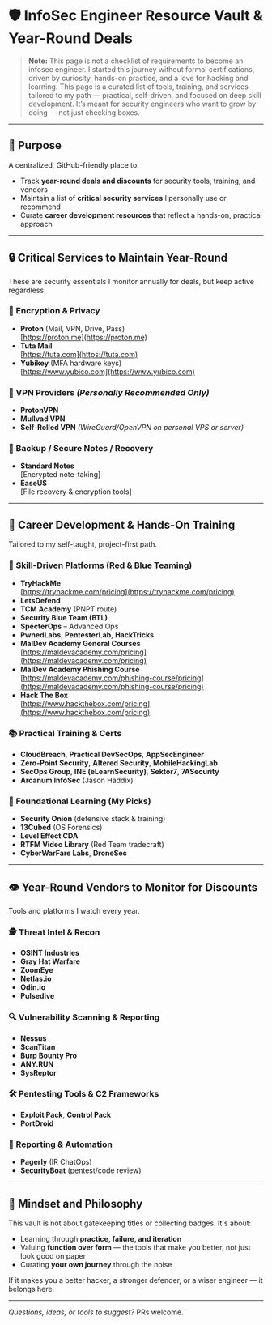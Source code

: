 # 🛡️ InfoSec Engineer Resource Vault & Year-Round Deals

> **Note:** This page is not a checklist of requirements to become an infosec engineer. I started this journey without formal certifications, driven by curiosity, hands-on practice, and a love for hacking and learning. This page is a curated list of tools, training, and services tailored to my path — practical, self-driven, and focused on deep skill development. It’s meant for security engineers who want to grow by doing — not just checking boxes.

---

## 🎯 Purpose
A centralized, GitHub-friendly place to:
- Track **year-round deals and discounts** for security tools, training, and vendors
- Maintain a list of **critical security services** I personally use or recommend
- Curate **career development resources** that reflect a hands-on, practical approach


---

## 🔒 Critical Services to Maintain Year-Round
These are security essentials I monitor annually for deals, but keep active regardless.

### 🧩 Encryption & Privacy
- **Proton** (Mail, VPN, Drive, Pass)  
  [https://proton.me](https://proton.me)
- **Tuta Mail**  
  [https://tuta.com](https://tuta.com)
- **Yubikey** (MFA hardware keys)  
  [https://www.yubico.com](https://www.yubico.com)

### 🔐 VPN Providers *(Personally Recommended Only)*
- **ProtonVPN**  
- **Mullvad VPN**  
- **Self-Rolled VPN** *(WireGuard/OpenVPN on personal VPS or server)*

### 🔁 Backup / Secure Notes / Recovery
- **Standard Notes**  
  [Encrypted note-taking]
- **EaseUS**  
  [File recovery & encryption tools]

---

## 💼 Career Development & Hands-On Training
Tailored to my self-taught, project-first path.

### 🔨 Skill-Driven Platforms (Red & Blue Teaming)
- **TryHackMe**  
  [https://tryhackme.com/pricing](https://tryhackme.com/pricing)
- **LetsDefend**
- **TCM Academy** (PNPT route)
- **Security Blue Team (BTL)**
- **SpecterOps** – Advanced Ops
- **PwnedLabs**, **PentesterLab**, **HackTricks**
- **MalDev Academy General Courses**  
  [https://maldevacademy.com/pricing](https://maldevacademy.com/pricing)
- **MalDev Academy Phishing Course**  
  [https://maldevacademy.com/phishing-course/pricing](https://maldevacademy.com/phishing-course/pricing)
- **Hack The Box**  
  [https://www.hackthebox.com/pricing](https://www.hackthebox.com/pricing)



### 📚 Practical Training & Certs
- **CloudBreach**, **Practical DevSecOps**, **AppSecEngineer**
- **Zero-Point Security**, **Altered Security**, **MobileHackingLab**
- **SecOps Group**, **INE (eLearnSecurity)**, **Sektor7**, **7ASecurity**
- **Arcanum InfoSec** (Jason Haddix)

### 🧠 Foundational Learning (My Picks)
- **Security Onion** (defensive stack & training)
- **13Cubed** (OS Forensics)
- **Level Effect CDA**
- **RTFM Video Library** (Red Team tradecraft)
- **CyberWarFare Labs**, **DroneSec**

---

## 👁️ Year-Round Vendors to Monitor for Discounts
Tools and platforms I watch every year.

### 🕵️ Threat Intel & Recon
- **OSINT Industries**
- **Gray Hat Warfare**
- **ZoomEye**
- **Netlas.io**
- **Odin.io**
- **Pulsedive**

### 🔍 Vulnerability Scanning & Reporting
- **Nessus**
- **ScanTitan**
- **Burp Bounty Pro**
- **ANY.RUN**
- **SysReptor**

### 🛠️ Pentesting Tools & C2 Frameworks
- **Exploit Pack**, **Control Pack**
- **PortDroid**

### 📜 Reporting & Automation
- **Pagerly** (IR ChatOps)
- **SecurityBoat** (pentest/code review)

---

## 🧠 Mindset and Philosophy
This vault is not about gatekeeping titles or collecting badges. It's about:
- Learning through **practice, failure, and iteration**
- Valuing **function over form** — the tools that make you better, not just look good on paper
- Curating **your own journey** through the noise

If it makes you a better hacker, a stronger defender, or a wiser engineer — it belongs here.

---

_Questions, ideas, or tools to suggest?_ PRs welcome.
